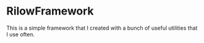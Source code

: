 # RilowFramework

This is a simple framework that I created with a bunch of useful utilities that I use often.